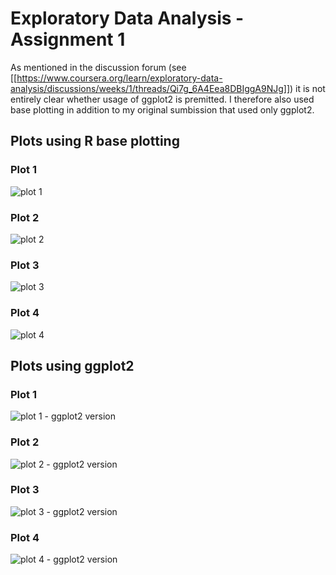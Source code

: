 # Exploratory Data Analysis - Assignment 1
As mentioned in the discussion forum (see [[https://www.coursera.org/learn/exploratory-data-analysis/discussions/weeks/1/threads/Qi7g_6A4Eea8DBIggA9NJg]]) it is not entirely clear whether usage of ggplot2 is premitted.
I therefore also used base plotting in addition to my original sumbission that used only ggplot2.


## Plots using R base plotting
### Plot 1
![plot 1](plot1.png) 


### Plot 2
![plot 2](plot2.png) 


### Plot 3

![plot 3](plot3.png) 


### Plot 4

![plot 4](plot4.png) 

## Plots using ggplot2
### Plot 1
![plot 1 - ggplot2 version](plot1_gg.png) 


### Plot 2
![plot 2 - ggplot2 version](plot2_gg.png) 


### Plot 3

![plot 3 - ggplot2 version](plot3_gg.png) 


### Plot 4

![plot 4 - ggplot2 version](plot4_gg.png) 
